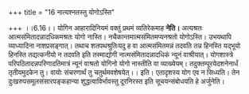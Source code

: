 +++
title = "16 नात्यश्नतस्तु योगोऽस्ति"

+++
।।6.16।। योगिन आहारादिनियमं वक्तुं प्रथमं व्यतिरेकमाह **नेति।** अत्यश्रतः
आत्मसंमितादन्नादधिकमश्रतः योगो नास्ति। नचैकान्तमात्मसंमितमप्यनश्रतो
योगोऽस्ति। उभयथापि व्याध्यादिना नाशप्रसङ्गात्। तथाच शतपथश्रुतिःयदु ह वा
आत्मसंमितमन्नं तदवति तन्न हिनस्ति यद्भूयो हिनस्ति तद्यत्कनीयो न तदवति
इति तस्माद्योगी नात्मसंमितादन्नादधिकं न्यूनं वाश्रीयात्। योगशास्त्रे
परिपठितादन्नपरिणादतिमात्रं न्यूनं वाश्रतो योगिनो योगो नास्तीति वा
व्याख्येयम्। तदुक्तम्पूरयेदशनेनार्धं तृतीयमुदकेन तु। वायोः संचरणार्थं तु
चतुर्थमवशेषयेत्।। इति। एतादृशस्य योग एव न सिध्यति। तेन
दुःखरुपसमूलसंसारपङ्कहान्या शुद्धत्वाविर्भावस्तु दूरनिरस्त इति
सूचयन्संबोधयति हे अर्जुनेति।
